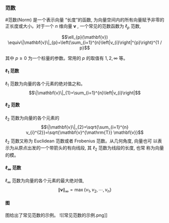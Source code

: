 ### 范数
#范数(Norm) 是一个表示向量 “长度”的函数, 为向量空间内的所有向量赋予非零的正长度或大小。对于一个  $n$  维向量  $\mathbf{v}$ , 一个常见的范数函数为  $\ell_{p}$  范数,

$$\ell_{p}(\mathbf{v}) \equiv\|\mathbf{v}\|_{p}=\left(\sum_{i=1}^{n}\left|v_{i}\right|^{p}\right)^{1 / p}$$

其中  $p \geq 0$  为一个标量的参数。常用的  $p$ 的取值有  $1,2, \infty$  等。
#### $\ell_{1}$  范数
 $\ell_{1}$  范数为向量的各个元素的绝对值之和。$$\|\mathbf{v}\|_{1}=\sum_{i=1}^{n}\left|v_{i}\right|$$
#### $\ell_{2}$ 范数
 $\ell_{2}$  范数为向量的各个元素的$$\|\mathbf{v}\|_{2}=\sqrt{\sum_{i=1}^{n} v_{i}^{2}}=\sqrt{\mathbf{v}^{\mathrm{T}} \mathbf{v}}$$ $\ell_{2}$ 范数又称为 Euclidean 范数或者 Frobenius 范数。从几何角度, 向量也可 以表示为从原点出发的一个带箭头的有向线段, 其  $\ell_{2}$  范数为线段的长度, 也常 称为向量的模。

#### $\ell_{\infty}$ 范数
  $\ell_{\infty}$  范数为向量的各个元素的最大绝对值,
$$\|\mathbf{v}\|_{\infty}=\max \left\{v_{1}, v_{2}, \cdots, v_{n}\right\}$$
#### 图
图给出了常见范数的示例。
![[常见范数的示例.png]]
